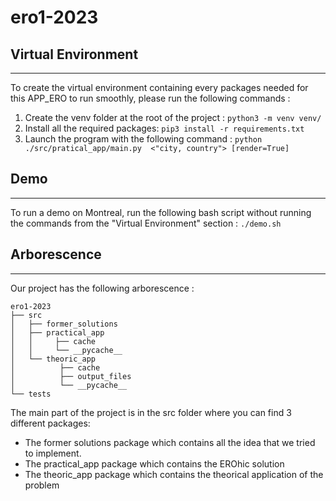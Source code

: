 # ero1-2023

## Virtual Environment

---

To create the virtual environment containing every packages needed for this APP_ERO to run smoothly, please run the
following commands :

1. Create the venv folder at the root of the project :
   ```python3 -m venv venv/```
2. Install all the required packages: ```pip3 install -r requirements.txt```
3. Launch the program with the following
   command : ```python ./src/pratical_app/main.py  <"city, country"> [render=True]```

## Demo

---
To run a demo on Montreal, run the following bash script without running the commands from the "Virtual Environment"
section :
```./demo.sh```

## Arborescence

---
Our project has the following arborescence :

```
ero1-2023
├── src
│   ├── former_solutions
│   ├── practical_app
│   │     ├── cache
│   │     └── __pycache__
│   └── theoric_app
│          ├── cache
│          ├── output_files
│          └── __pycache__
└── tests
```

The main part of the project is in the src folder where you can find 3 different packages:

- The former solutions package which contains all the idea that we tried to implement.
- The practical_app package which contains the EROhic solution
- The theoric_app package which contains the theorical application of the problem